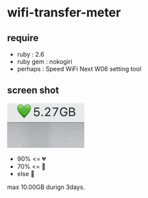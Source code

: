 # wifi-transfer-meter

## require

- ruby : 2.6
- ruby gem : nokogiri
- perhaps : Speed WiFi Next W06 setting tool

## screen shot

![image](image.png)

- 90% <=  :broken_heart:
- 70% <=  :yellow_heart:
- else  :green_heart:

max 10.00GB durign 3days.
